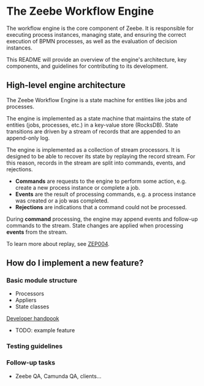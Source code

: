 # The Zeebe Workflow Engine

The workflow engine is the core component of Zeebe. It is responsible for executing process
instances, managing state, and ensuring the correct execution of BPMN processes, as well as the
evaluation of decision instances.

This README will provide an overview of the engine's architecture, key components, and guidelines
for contributing to its development.

## High-level engine architecture

The Zeebe Workflow Engine is a state machine for entities like jobs and processes.

The engine is implemented as a state machine that maintains the state of entities (jobs, processes, etc.) in a key-value store (RocksDB).
State transitions are driven by a stream of records that are appended to an append-only log.

The engine is implemented as a collection of stream processors. It is designed to be able to recover its state by replaying the record stream.
For this reason, records in the stream are split into commands, events, and rejections.

- **Commands** are requests to the engine to perform some action, e.g. create a new process instance or complete a job.
- **Events** are the result of processing commands, e.g. a process instance was created or a job was completed.
- **Rejections** are indications that a command could not be processed.

During **command** processing, the engine may append events and follow-up commands to the stream.
State changes are applied when processing **events** from the stream.

To learn more about replay, see [ZEP004](https://github.com/zeebe-io/enhancements/blob/master/ZEP004-wf-stream-processing.md).

## How do I implement a new feature?

### Basic module structure

- Processors
- Appliers
- State classes

[Developer handpook](../../docs/zeebe/developer_handbook.md)

- TODO: example feature

### Testing guidelines

### Follow-up tasks

- Zeebe QA, Camunda QA, clients...
